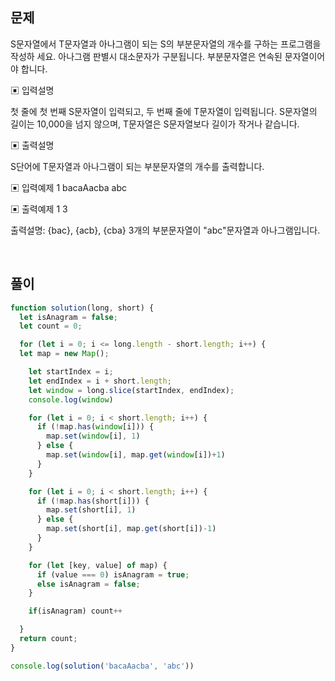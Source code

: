 ## 문제
S문자열에서 T문자열과 아나그램이 되는 S의 부분문자열의 개수를 구하는 프로그램을 작성하 세요. 아나그램 판별시 대소문자가 구분됩니다. 부분문자열은 연속된 문자열이어야 합니다.

▣ 입력설명

첫 줄에 첫 번째 S문자열이 입력되고, 두 번째 줄에 T문자열이 입력됩니다.
S문자열의 길이는 10,000을 넘지 않으며, T문자열은 S문자열보다 길이가 작거나 같습니다.

▣ 출력설명

S단어에 T문자열과 아나그램이 되는 부분문자열의 개수를 출력합니다.

▣ 입력예제 1 
bacaAacba abc

▣ 출력예제 1 
3

출력설명: {bac}, {acb}, {cba} 3개의 부분문자열이 "abc"문자열과 아나그램입니다.

<br>

## 풀이
```js
function solution(long, short) {
  let isAnagram = false;
  let count = 0;

  for (let i = 0; i <= long.length - short.length; i++) {
  let map = new Map();

    let startIndex = i;
    let endIndex = i + short.length;
    let window = long.slice(startIndex, endIndex);
    console.log(window)

    for (let i = 0; i < short.length; i++) {
      if (!map.has(window[i])) {
        map.set(window[i], 1)
      } else {
        map.set(window[i], map.get(window[i])+1)
      }
    }

    for (let i = 0; i < short.length; i++) {
      if (!map.has(short[i])) {
        map.set(short[i], 1)
      } else {
        map.set(short[i], map.get(short[i])-1)
      }
    }

    for (let [key, value] of map) {
      if (value === 0) isAnagram = true;
      else isAnagram = false;
    }

    if(isAnagram) count++

  }
  return count;
}

console.log(solution('bacaAacba', 'abc'))

```